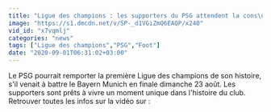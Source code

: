 ```yaml
---
title: "Ligue des champions : les supporters du PSG attendent la cons\u00e9cration"
image: "https://s1.dmcdn.net/v/SP-_d1VGiZmQ6EAQP/x240"
vid_id: "x7vqmlj"
categories: "news"
tags: ["Ligue des champions","PSG","Foot"]
date: "2020-09-01T06:31:02+03:00"
---
```

Le PSG pourrait remporter la première Ligue des champions de son histoire, s'il venait à battre le Bayern Munich en finale dimanche 23 août. Les supporters sont prêts à vivre un moment unique dans l'histoire du club.  <br>Retrouver toutes les infos sur la vidéo sur : 

